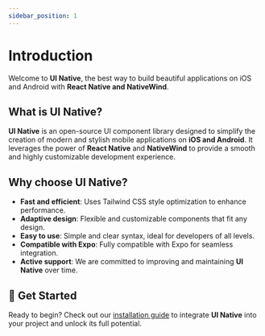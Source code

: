 ```yaml
---
sidebar_position: 1
---
```


# Introduction

Welcome to **UI Native**, the best way to build beautiful applications on iOS and Android with **React Native and NativeWind**.

## What is UI Native?

**UI Native** is an open-source UI component library designed to simplify the creation of modern and stylish mobile applications on **iOS and Android**. It leverages the power of **React Native** and **NativeWind** to provide a smooth and highly customizable development experience.

## Why choose UI Native?

- **Fast and efficient**: Uses Tailwind CSS style optimization to enhance performance.
- **Adaptive design**: Flexible and customizable components that fit any design.
- **Easy to use**: Simple and clear syntax, ideal for developers of all levels.
- **Compatible with Expo**: Fully compatible with Expo for seamless integration.
- **Active support**: We are committed to improving and maintaining **UI Native** over time.

## 🚀 Get Started

Ready to begin? Check out our [installation guide](./getting-started) to integrate **UI Native** into your project and unlock its full potential.